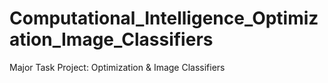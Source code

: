 # Computational_Intelligence_Optimization_Image_Classifiers
 Major Task Project: Optimization & Image Classifiers
